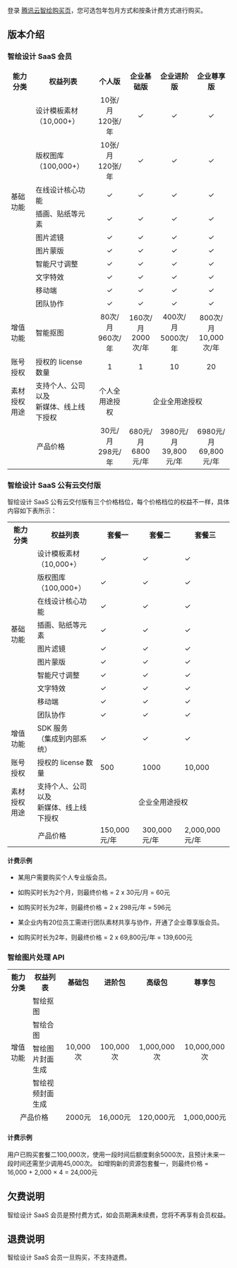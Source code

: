 
登录 [腾讯云智绘购买页](https://console.cloud.tencent.com/taidc/index)，您可选包年包月方式和按条计费方式进行购买。

## 版本介绍
### 智绘设计 SaaS 会员
<table>
<thead>
<tr>
</tr>
</thead>
<tbody><tr>
<th><strong><width=10%>能力分类</th>
<th><strong><width=14%>权益列表</th>
<th colspan=2><strong><width=20%><center>个人版</th>
<th colspan=2><strong><width=14%><center>企业基础版</th>
<th colspan=2><strong><width=21%><center>企业进阶版</th>
<th colspan=2><strong><width=23%><center>企业尊享版</th>
</tr>
<tr>
<td rowspan=10>基础功能</td>
<td>设计模板素材<br>（10,000+）</td>
<td colspan=2><center>10张/月<br>120张/年</td>
<td colspan=2><center>✓</td>
<td colspan=2><center>✓</td>
<td colspan=2><center>✓</td>
</tr>
<tr>
<td>版权图库<br>（100,000+）</td>
<td colspan=2><center>10张/月<br>120张/年</td>
<td colspan=2><center>✓</td>
<td colspan=2><center>✓</td>
<td colspan=2><center>✓</td>
</tr>
<tr>
<td>在线设计核心功能</td>
<td colspan=2><center>✓</td>
<td colspan=2><center>✓</td>
<td colspan=2><center>✓</td>
<td colspan=2><center>✓</td>

</tr>
<tr>
<td>插画、贴纸等元素</td>
<td colspan=2><center>✓</td>
<td colspan=2><center>✓</td>
<td colspan=2><center>✓</td>
<td colspan=2><center>✓</td>

</tr>
<tr>
<td>图片滤镜</td>
<td colspan=2><center>✓</td>
<td colspan=2><center>✓</td>
<td colspan=2><center>✓</td>
<td colspan=2><center>✓</td>

</tr>
<tr>
<td>图片蒙版</td>
<td colspan=2><center>✓</td>
<td colspan=2><center>✓</td>
<td colspan=2><center>✓</td>
<td colspan=2><center>✓</td>
</tr>
<tr>
<td>智能尺寸调整</td>
<td colspan=2><center>✓</td>
<td colspan=2><center>✓</td>
<td colspan=2><center>✓</td>
<td colspan=2><center>✓</td>
</tr>
<tr>
<td>文字特效</td>
<td colspan=2><center>✓</td>
<td colspan=2><center>✓</td>
<td colspan=2><center>✓</td>
<td colspan=2><center>✓</td>
</tr>
<tr>
<td>移动端</td>
<td colspan=2><center>✓</td>
<td colspan=2><center>✓</td>
<td colspan=2><center>✓</td>
<td colspan=2><center>✓</td>
</tr>
<tr>
<td>团队协作</td>
<td colspan=2><center>✓</td>
<td colspan=2><center>✓</td>
<td colspan=2><center>✓</td>
<td colspan=2><center>✓</td>
</tr>
<tr>
<td>增值功能</td>
<td>智能抠图</td>
<td colspan=2><center>80次/月<br>960次/年</td>
<td colspan=2><center>160次/月<br>2000次/年</td>
<td colspan=2><center>400次/月<br>5000次/年</td>
<td colspan=2><center>800次/月<br>10,000次/年</td>
</tr>
<tr>
<td>账号授权</td>
<td>授权的 license 数量</td>
<td colspan=2><center>1</td>
<td  colspan=2><center>1</td>
<td  colspan=2><center>10</td>
<td  colspan=2><center>20</td>
</tr>
<tr>
<td>素材授权用途</td>
<td>支持个人、公司以及<br>新媒体、线上线下授权</td>
<td colspan=2><center>个人全用途授权</td>
<td colspan=6><center>企业全用途授权</td>
</tr>
<tr>
<td colspan=2><center>产品价格</td>
<td colspan=2><center>30元/月<br>298元/年</td>
<td colspan=2><center>680元/月<br>6800元/年</td>
<td colspan=2><center>3980元/月<br>39,800元/年</td>
<td colspan=2><center>6980元/月<br>69,800元/年</td>
</tr>
</tbody></table>

### 智绘设计 SaaS 公有云交付版
智绘设计 SaaS 公有云交付版有三个价格档位，每个价格档位的权益不一样，具体内容如下表所示：

<table>
<thead>
<tr>
</thead>
<tbody><tr>
<th><strong><width=10%>能力分类</th>
<th><strong><width=40%>权益列表</th>
<th><strong><width=15%>套餐一</th>
<th><strong><width=17%>套餐二</th>
<th><strong><width=10%>套餐三</th>
</tr>
<tr>
<td rowspan=10>基础功能</td>
<td>设计模板素材<br>（10,000+）</td>
<td>✓</td>
<td>✓</td>
<td>✓</td>
</tr>
<tr>
<td>版权图库<br>（100,000+）</td>
<td>✓</td>
<td>✓</td>
<td>✓</td>
</tr>
<tr>
<td>在线设计核心功能</td>
<td>✓</td>
<td>✓</td>
<td>✓</td>
</tr>
<tr>
<td>插画、贴纸等元素</td>
<td>✓</td>
<td>✓</td>
<td>✓</td>
</tr>
<tr>
<td>图片滤镜</td>
<td>✓</td>
<td>✓</td>
<td>✓</td>
</tr>
<tr>
<td>图片蒙版</td>
<td>✓</td>
<td>✓</td>
<td>✓</td>
</tr>
<tr>
<td>智能尺寸调整</td>
<td>✓</td>
<td>✓</td>
<td>✓</td>
</tr>
<tr>
<td>文字特效</td>
<td>✓</td>
<td>✓</td>
<td>✓</td>
</tr>
<tr>
<td>移动端</td>
<td>✓</td>
<td>✓</td>
<td>✓</td>
</tr>
<tr>
<td>团队协作</td>
<td>✓</td>
<td>✓</td>
<td>✓</td>
</tr>
<tr>
<td>增值功能</td>
<td>SDK 服务<br>（集成到内部系统）</td>
<td>✓</td>
<td>✓</td>
<td>✓</td>
</tr>
<tr>
<td>账号授权</td>
<td>授权的 license 数量</td>
<td>500</td>
<td>1000</td>
<td>10,000</td>
</tr>
<tr>
<td>素材授权用途</td>
<td>支持个人、公司以及<br>新媒体、线上线下授权</td>
<td colspan=3><center>企业全用途授权</td>
</tr>
<td colspan=2><center>产品价格</td>
<td>150,000元/年</td>
<td>300,000元/年</td>
<td>2,000,000元/年</td>
</tr>
</tbody></table>


#### 计费示例
- 某用户需要购买个人专业版会员。
 - 如购买时长为2个月，则最终价格 = 2 x 30元/月 = 60元
 - 如购买时长为2年，则最终价格 = 2 x 298元/年 = 596元

- 某企业内有20位员工需进行团队素材共享与协作，开通了企业尊享版会员。
 - 如购买时长为2年，则最终价格 = 2 x 69,800元/年 = 139,600元


### 智绘图片处理 API 

<table>
<thead>
<tr>
<th><strong><width=15%>能力分类</th>
<th><strong><width=15%>权益列表</th>
<th><strong><center><width=12%>基础包</th>
<th><strong><center><width=15%>进阶包</th>
<th><strong><center><width=18%>高级包</th>
<th><strong><center><width=25%>尊享包</th>
</tr>
<tr>
</tr>
<tr>
<td rowspan=4>增值功能</td>
<td>智绘抠图</td>
<td rowspan=4><center>10,000次</td>
<td rowspan=4><center>100,000次</td>
<td rowspan=4><center>1,000,000次</td>
<td rowspan=4><center>10,000,000次</td>
</tr>
<tr>
<td>智绘合图</td>
</tr>
<tr>
<td>智绘图片封面生成</td>
</tr>
<td>智绘视频封面生成</td>
<tr>
<td colspan=2><center>产品价格</td>
<td><center>2000元</td>
<td><center>16,000元</td>
<td><center>120,000元</td>
<td><center>1,000,000元</td>
</tr>
</tbody></table>



#### 计费示例
用户已购买套餐二100,000次，使用一段时间后额度剩余5000次，且预计未来一段时间还需至少调用45,000次。
如增购新的资源包套餐一，则最终价格 = 16,000 + 2,000 × 4 = 24,000元



## 欠费说明
智绘设计 SaaS 会员是预付费方式，如会员期满未续费，您将不再享有会员权益。

## 退费说明
智绘设计 SaaS 会员一旦购买，不支持退费。
